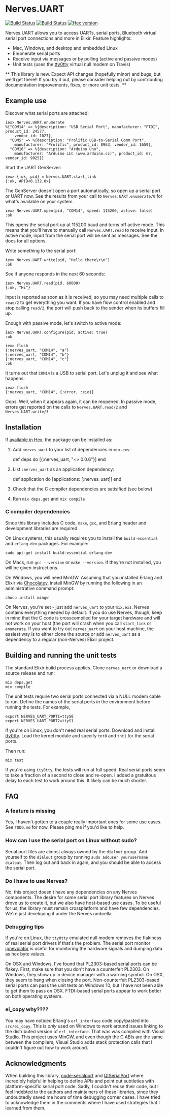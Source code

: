 # Nerves.UART
[![Build Status](https://travis-ci.org/nerves-project/nerves_uart.svg?branch=master)](https://travis-ci.org/nerves-project/nerves_uart)
[![Build Status](https://ci.appveyor.com/api/projects/status/hm6s6269jtbiqxbv/branch/master?svg=true)](https://ci.appveyor.com/project/fhunleth/nerves-uart/branch/master)
[![Hex version](https://img.shields.io/hexpm/v/nerves_uart.svg "Hex version")](https://hex.pm/packages/nerves_uart)

Nerves.UART allows you to access UARTs, serial ports, Bluetooth virtual serial
port connections and more in Elixir. Feature highlights:

  * Mac, Windows, and desktop and embedded Linux
  * Enumerate serial ports
  * Receive input via messages or by polling (active and passive modes)
  * Unit tests (uses the [tty0tty](https://github.com/freemed/tty0tty) virtual null modem on Travis)

** This library is new. Expect API changes (hopefully minor) and bugs, but we'll get there!! If you try it out, please consider helping out by contributing documentation improvements, fixes, or more unit tests. **

## Example use

Discover what serial ports are attached:

    iex> Nerves.UART.enumerate
    %{"COM14" => %{description: "USB Serial Port", manufacturer: "FTDI", product_id: 24577,
        vendor_id: 1027},
      "COM5" => %{description: "Prolific USB-to-Serial Comm Port",
        manufacturer: "Prolific", product_id: 8963, vendor_id: 1659},
      "COM16" => %{description: "Arduino Uno",
        manufacturer: "Arduino LLC (www.arduino.cc)", product_id: 67, vendor_id: 9025}}

Start the UART GenServer:

    iex> {:ok, pid} = Nerves.UART.start_link
    {:ok, #PID<0.132.0>}

The GenServer doesn't open a port automatically, so open up a serial port or UART
now. See the results from your call to `Nerves.UART.enumerate/0` for what's
available on your system.

    iex> Nerves.UART.open(pid, "COM14", speed: 115200, active: false)
    :ok

This opens the serial port up at 115200 baud and turns off active mode. This means that
you'll have to manually call `Nerves.UART.read` to receive input. In active mode, input
from the serial port will be sent as messages. See the docs for all options.

Write something to the serial port:

    iex> Nerves.UART.write(pid, "Hello there\r\n")
    :ok

See if anyone responds in the next 60 seconds:

    iex> Nerves.UART.read(pid, 60000)
    {:ok, "Hi"}

Input is reported as soon as it is received, so you may need multiple calls to `read/2`
to get everything you want. If you have flow control enabled and stop calling
`read/2`, the port will push back to the sender when its buffers fill up.

Enough with passive mode, let's switch to active mode:

    iex> Nerves.UART.configure(pid, active: true)
    :ok

    iex> flush
    {:nerves_uart, "COM14", "a"}
    {:nerves_uart, "COM14", "b"}
    {:nerves_uart, "COM14", "c"}
    :ok

It turns out that `COM14` is a USB to serial port. Let's unplug it and see what
happens:

    iex> flush
    {:nerves_uart, "COM14", {:error, :eio}}

Oops. Well, when it appears again, it can be reopened. In passive mode, errors
get reported on the calls to `Nerves.UART.read/2` and `Nerves.UART.write/3`

## Installation

If [available in Hex](https://hex.pm/docs/publish), the package can be installed as:

  1. Add `nerves_uart` to your list of dependencies in `mix.exs`:

        def deps do
          [{:nerves_uart, "~> 0.0.6"}]
        end

  2. List `:nerves_uart` as an application dependency:

        def application do
          [applications: [:nerves_uart]]
        end

  3. Check that the C compiler dependencies are satisified (see below)

  4. Run `mix deps.get` and `mix compile`

### C compiler dependencies

Since this library includes C code, `make`, `gcc`, and Erlang header and development
libraries are required.

On Linux systems, this usually requires you to install
the `build-essential` and `erlang-dev` packages. For example:

    sudo apt-get install build-essential erlang-dev

On Macs, run `gcc --version` or `make --version`. If they're not installed, you will
be given instructions.

On Windows, you will need MinGW. Assuming that you installed Erlang and
Elixir via [Chocolatey](https://chocolatey.org/), install MinGW by
running the following in an administrative command prompt:

    choco install mingw

On Nerves, you're set - just add `nerves_uart` to your `mix.exs`. Nerves
contains everything needed by default. If you do use Nerves, though, keep in
mind that the C code is crosscompiled for your target hardware and will
not work on your host (the port will crash when you call `start_link` or
`enumerate`. If you want to try out `nerves_uart` on your host
machine, the easiest way is to either clone the source or add `nerves_uart` as a
dependency to a regular (non-Nerves) Elixir project.

## Building and running the unit tests

The standard Elixir build process applies. Clone `nerves_uart` or
download a source release and run:

    mix deps.get
    mix compile

The unit tests require two serial ports connected via a NULL modem
cable to run. Define the names of the serial ports in the environment
before running the tests. For example,

    export NERVES_UART_PORT1=ttyS0
    export NERVES_UART_PORT2=ttyS1

If you're on Linux, you don't need real serial ports. Download and install
[tty0tty](https://github.com/freemed/tty0tty). Load the kernel module and
specify `tnt0` and `tnt1` for the serial ports.

Then run:

    mix test

If you're using `tty0tty`, the tests will run at full speed. Real serial ports
seem to take a fraction of a second to close and re-open. I added a gratuitous
delay to each test to work around this. It likely can be much shorter.

## FAQ

### A feature is missing

Yes, I haven't gotten to a couple really important ones for some use cases.
See `TODO.md` for now. Please ping me if you'd like to help.

### How can I use the serial port on Linux without sudo?

Serial port files are almost always owned by the `dialout` group. Add yourself
to the `dialout` group by running `sudo adduser yourusername dialout`. Then log
out and back in again, and you should be able to access the serial port.

### Do I have to use Nerves?

No, this project doesn't have any dependencies on any Nerves components. The
desire for some serial port library features on Nerves drove us to create it,
but we also have host-based use cases. To be useful for us, the library must
remain crossplatform and have few dependencies. We're just developing it under
the Nerves umbrella.

### Debugging tips

If you're on Linux, the `tty0tty` emulated null modem removes the flakiness of
real serial port drivers if that's the problem. The serial port monitor
[jpnevulator](https://jpnevulator.snarl.nl/) is useful for monitoring the
hardware signals and dumping data as hex byte values.

On OSX and Windows, I've found that PL2303-based serial ports can be flakey.
First, make sure that you don't have a counterfeit PL2303. On Windows, they show
up in device manager with a warning symbol. On OSX, they seem to hang when
closing the port. Non-counterfeit PL2303-based serial ports can pass the unit
tests on Windows 10, but I have not been able to get them to pass on OSX.
FTDI-based serial ports appear to work better on both operating systesm.

### ei_copy why????

You may have noticed Erlang's `erl_interface` code copy/pasted into `src/ei_copy`.
This is *only* used on Windows to work around issues linking to the distributed
version of `erl_interface`. That was was compiled with Visual Studio. This project uses MinGW, and
even though the C ABIs are the same between the compilers, Visual Studio adds stack
protection calls that I couldn't figure out how to work around.

## Acknowledgments

When building this library, [node-serialport](https://github.com/voodootikigod/node-serialport)
and [QtSerialPort](http://doc.qt.io/qt-5/qserialport.html) where incredibly helpful in
helping to define APIs and point out subtleties with platform-specific serial port code. Sadly,
I couldn't reuse their code, but I feel indebted to the authors and maintainers of these
libraries, since they undoubtedly saved me hours of time debugging corner cases.
I have tried to acknowledge them in the comments where I have used strategies that I learned
from them.
